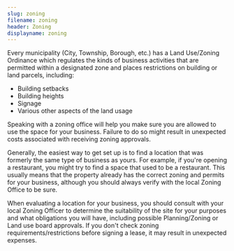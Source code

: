 ```yaml
---
slug: zoning
filename: zoning
header: Zoning
displayname: zoning
---
```

Every municipality (City, Township, Borough, etc.) has a Land Use/Zoning Ordinance which regulates the kinds of business activities that are permitted within a designated zone and places restrictions on building or land parcels, including:

* Building setbacks
* Building heights
* Signage
* Various other aspects of the land usage

Speaking with a zoning office will help you make sure you are allowed to use the space for your business. Failure to do so might result in unexpected costs associated with receiving zoning approvals.

Generally, the easiest way to get set up is to find a location that was formerly the same type of business as yours. For example, if you're opening a restaurant, you might try to find a space that used to be a restaurant. This usually means that the property already has the correct zoning and permits for your business, although you should always verify with the local Zoning Office to be sure.

When evaluating a location for your business, you should consult with your local Zoning Officer to determine the suitability of the site for your purposes and what obligations you will have, including possible Planning/Zoning or Land use board approvals. If you don't check zoning requirements/restrictions before signing a lease, it may result in unexpected expenses.